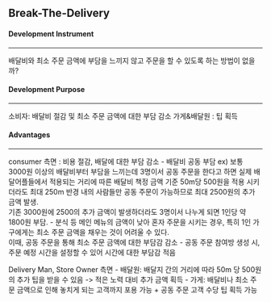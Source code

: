 <h2>Break-The-Delivery</h2>

<h4>Development Instrument</h4>
<hr>
<p>배달비와 최소 주문 금액에 부담을 느끼지 않고 주문을 할 수 있도록 하는 방법이 없을까?</p>

<h4>Development Purpose</h4>
<hr>
<p>
  소비자: 배달비 절감 및 최소 주문 금액에 대한 부담 감소
  가게&배달원 : 팁 획득 
</p>

<h4>Advantages</h4>
<hr>
<p>
  consumer 측면 : 비용 절감, 배달에 대한 부담 감소
  - 배달비 공동 부담
     ex) 보통 3000원 이상의 배달비부터 부담을 느끼는데 3명이서 공동 주문을 한다고 하면 실제 배달어플들에서 적용되는 거리에 따른 배달비 책정 금액 기준 50m당 500원을 적용 시키더라도 최대 250m 반경 내의 사람들만 공동 주문이 가능하므로 최대 2500원의 추가 금액 발생. <br>
     기존 3000원에 2500의 추가 금액이 발생하더라도 3명이서 나누게 되면 1인당 약 1800원 부담.
  - 분식 등 메인 메뉴의 금액이 낮아 혼자 주문을 시키는 경우, 특히 1인 가구에게는 최소 주문 금액을 채우는 것이 어려울 수 있다. <br>
  이때, 공동 주문을 통해 최소 주문 금액에 대한 부담감 감소
  - 공동 주문 참여방 생성 시, 주문 예정 시간을 설정할 수 있어 시간에 대한 부담감 적음
  <br>
</p>
<p>
  Delivery Man, Store Owner 측면
   - 배달원: 배달지 간의 거리에 따라 50m 당 500원의 추가 팁을 받을 수 있음 -> 적은 노력 대비 추가 금액 획득
   - 가게: 배달비나 최소 주문 금액으로 인해 놓치게 되는 고객까지 포용 가능 + 공동 주문 고객 수당 팁 획득 가능
</p>
